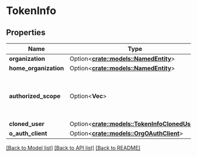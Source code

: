 # TokenInfo

## Properties

Name | Type | Description | Notes
------------ | ------------- | ------------- | -------------
**organization** | Option<[**crate::models::NamedEntity**](NamedEntity.md)> |  | [optional]
**home_organization** | Option<[**crate::models::NamedEntity**](NamedEntity.md)> |  | [optional]
**authorized_scope** | Option<**Vec<String>**> | The list of scopes authorized for the OAuth client | [optional][readonly]
**cloned_user** | Option<[**crate::models::TokenInfoClonedUser**](TokenInfoClonedUser.md)> |  | [optional]
**o_auth_client** | Option<[**crate::models::OrgOAuthClient**](OrgOAuthClient.md)> |  | [optional]

[[Back to Model list]](../README.md#documentation-for-models) [[Back to API list]](../README.md#documentation-for-api-endpoints) [[Back to README]](../README.md)


